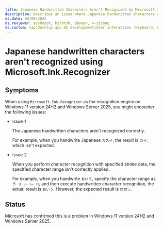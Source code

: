 ```yaml
---
title: Japanese Handwritten Characters Aren't Recognized by Microsoft.Ink.Recognizer
description: Describes an issue where Japanese handwritten characters aren't recognized using Microsoft.Ink.Recognizer on Windows 11 version 24H2 and Windows Server 2025.
ms.date: 04/09/2025
ms.reviewer: soshogoh, hirotoh, davean, v-sidong
ms.custom: sap:Desktop app UI development\User interaction (keyboard, mouse, pen and touch)
---
```

# Japanese handwritten characters aren't recognized using Microsoft.Ink.Recognizer

## Symptoms

When using `Microsoft.Ink.Recognizer` as the recognition engine on Windows 11 version 24H2 and Windows Server 2025, you might encounter the following issues:

- Issue 1

  The Japanese handwritten characters aren't recognized correctly.

  For example, when you handwrite Japanese `カスイ`, the result is `カイ`, which isn't expected.

- Issue 2

  When you perform character recognition with specified stroke data, the specified character range isn't correctly applied.

  For example, when you handwrite `あいう`, specify the character range as `ラ リ ル レ ロ`, and then execute handwritten character recognition, the actual result is `あいう`. However, the expected result is `ロロラ`.

## Status

Microsoft has confirmed this is a problem in Windows 11 version 24H2 and Windows Server 2025.
